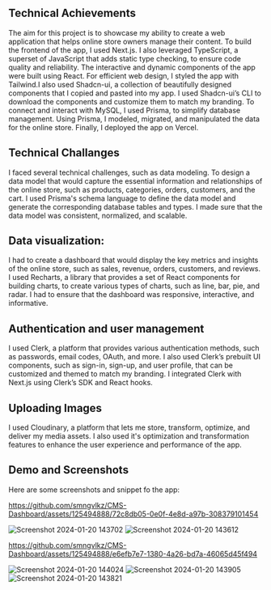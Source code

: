## Technical Achievements

The aim for this project is to showcase my ability to create a web application that helps online store owners manage their content. To build the frontend of the app, I used Next.js. I also leveraged TypeScript, a superset of JavaScript that adds static type checking, to ensure code quality and reliability. The interactive and dynamic components of the app were built using React. For efficient web design, I styled the app with Tailwind.I also used Shadcn-ui, a collection of beautifully designed components that I copied and pasted into my app. I used Shadcn-ui’s CLI to download the components and customize them to match my branding. To connect and interact with MySQL, I used Prisma, to simplify database management. Using Prisma, I modeled, migrated, and manipulated the data for the online store. Finally, I deployed the app on Vercel.

## Technical Challanges

I faced several technical challenges, such as data modeling. To design a data model that would capture the essential information and relationships of the online store, such as products, categories, orders, customers, and the cart. I used Prisma's schema language to define the data model and generate the corresponding database tables and types. I made sure that the data model was consistent, normalized, and scalable.

## Data visualization: 

I had to create a dashboard that would display the key metrics and insights of the online store, such as sales, revenue, orders, customers, and reviews. I used Recharts, a library that provides a set of React components for building charts, to create various types of charts, such as line, bar, pie, and radar. I had to ensure that the dashboard was responsive, interactive, and informative. 

## Authentication and user management

I used Clerk, a platform that provides various authentication methods, such as passwords, email codes, OAuth, and more. I also used Clerk’s prebuilt UI components, such as sign-in, sign-up, and user profile, that can be customized and themed to match my branding. I integrated Clerk with Next.js using Clerk’s SDK and React hooks.

## Uploading Images
I used Cloudinary, a platform that lets me store, transform, optimize, and deliver my media assets. I also used it's optimization and transformation features to enhance the user experience and performance of the app.

## Demo and Screenshots
Here are some screenshots and snippet fo the app:

https://github.com/smngvlkz/CMS-Dashboard/assets/125494888/72c8db05-0e0f-4e8d-a97b-308379101454

![Screenshot 2024-01-20 143702](https://github.com/smngvlkz/CMS-Dashboard/assets/125494888/c87a4b14-c512-464e-8ad3-44685f795a1b)
![Screenshot 2024-01-20 143612](https://github.com/smngvlkz/CMS-Dashboard/assets/125494888/b85d7510-700e-4305-b1f2-b15ce19570b0)


https://github.com/smngvlkz/CMS-Dashboard/assets/125494888/e6efb7e7-1380-4a26-bd7a-46065d45f494

![Screenshot 2024-01-20 144024](https://github.com/smngvlkz/CMS-Dashboard/assets/125494888/556db66f-574d-4525-91f9-5e06db4293cb)
![Screenshot 2024-01-20 143905](https://github.com/smngvlkz/CMS-Dashboard/assets/125494888/0693841c-c9c4-40de-aab2-465a90f2a85a)
![Screenshot 2024-01-20 143821](https://github.com/smngvlkz/CMS-Dashboard/assets/125494888/e8fd17c0-4941-416c-898b-f032c4db80ff)
